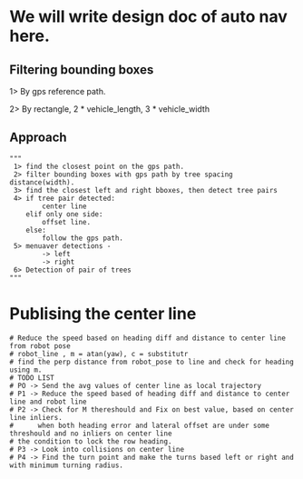 # We will write design doc of auto nav here.

## Filtering bounding boxes
 1> By gps reference path.

 2> By rectangle, 2 * vehicle_length, 3 *  vehicle_width
 
 
 

## Approach

    """
     1> find the closest point on the gps path.
     2> filter bounding boxes with gps path by tree spacing distance(width).
     3> find the closest left and right bboxes, then detect tree pairs
     4> if tree pair detected:
            center line
        elif only one side:
            offset line.
        else:
            follow the gps path.
     5> menuaver detections -
            -> left
            -> right
     6> Detection of pair of trees
    """


# Publising the center line
    # Reduce the speed based on heading diff and distance to center line from robot pose
    # robot_line , m = atan(yaw), c = substitutr
    # find the perp distance from robot_pose to line and check for heading using m.
    # TODO LIST
    # PO -> Send the avg values of center line as local trajectory
    # P1 -> Reduce the speed based of heading diff and distance to center line and robot line
    # P2 -> Check for M thereshould and Fix on best value, based on center line inliers.
    #      when both heading error and lateral offset are under some threshould and no inliers on center line
    # the condition to lock the row heading.
    # P3 -> Look into collisions on center line
    # P4 -> Find the turn point and make the turns based left or right and with minimum turning radius.